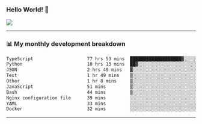 ### Hello World! 👋

<a>
  <img align="center" src="https://github-readme-stats.vercel.app/api?username=megatunger&count_private=true&include_all_commits=true&bg_color=30,56CCF2,2F80ED&title_color=fff&text_color=fff" />
</a>

------
### 📊 My monthly development breakdown

<!--START_SECTION:waka-->

```txt
TypeScript                    77 hrs 53 mins  ███████████████████▓░░░░░   78.43 %
Python                        10 hrs 13 mins  ██▓░░░░░░░░░░░░░░░░░░░░░░   10.30 %
JSON                          2 hrs 49 mins   ▓░░░░░░░░░░░░░░░░░░░░░░░░   02.85 %
Text                          1 hr 49 mins    ▒░░░░░░░░░░░░░░░░░░░░░░░░   01.84 %
Other                         1 hr 8 mins     ▒░░░░░░░░░░░░░░░░░░░░░░░░   01.16 %
JavaScript                    51 mins         ▒░░░░░░░░░░░░░░░░░░░░░░░░   00.87 %
Bash                          44 mins         ▒░░░░░░░░░░░░░░░░░░░░░░░░   00.75 %
Nginx configuration file      39 mins         ░░░░░░░░░░░░░░░░░░░░░░░░░   00.66 %
YAML                          33 mins         ░░░░░░░░░░░░░░░░░░░░░░░░░   00.57 %
Docker                        32 mins         ░░░░░░░░░░░░░░░░░░░░░░░░░   00.54 %
```

<!--END_SECTION:waka-->

------

